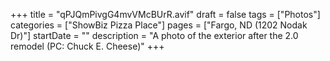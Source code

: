 +++
title = "qPJQmPivgG4mvVMcBUrR.avif"
draft = false
tags = ["Photos"]
categories = ["ShowBiz Pizza Place"]
pages = ["Fargo, ND (1202 Nodak Dr)"]
startDate = ""
description = "A photo of the exterior after the 2.0 remodel (PC: Chuck E. Cheese)"
+++

